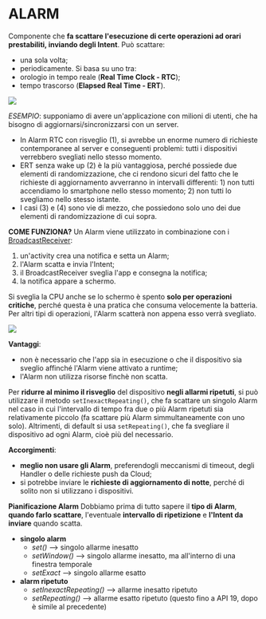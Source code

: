 # ALARM

Componente che **fa scattare l'esecuzione di certe operazioni ad orari prestabiliti, inviando degli Intent**. Può scattare:
- una sola volta;
- periodicamente.
Si basa su uno tra:
- orologio in tempo reale (**Real Time Clock - RTC**);
- tempo trascorso (**Elapsed Real Time - ERT**).

![](Screenshot%202024-06-10%20143244.png)

*ESEMPIO*: supponiamo di avere un'applicazione con milioni di utenti, che ha bisogno di aggiornarsi/sincronizzarsi con un server.
- In Alarm RTC con risveglio (1), si avrebbe un enorme numero di richieste contemporanee al server e conseguenti problemi: tutti i dispositivi verrebbero svegliati nello stesso momento.
- ERT senza wake up (2) è la più vantaggiosa, perché possiede due elementi di randomizzazione, che ci rendono sicuri del fatto che le richieste di aggiornamento avverranno in intervalli differenti:
	  1) non tutti accendiamo lo smartphone nello stesso momento;
	  2) non tutti lo svegliamo nello stesso istante.
- I casi (3) e (4) sono vie di mezzo, che possiedono solo uno dei due elementi di randomizzazione di cui sopra.

**COME FUNZIONA?**
Un Alarm viene utilizzato in combinazione con i [BroadcastReceiver](broadcast.md):
1) un'activity crea una notifica e setta un Alarm;
2) l'Alarm scatta e invia l'Intent;
3) il BroadcastReceiver sveglia l'app e consegna la notifica;
4) la notifica appare a schermo.

Si sveglia la CPU anche se lo schermo è spento **solo per operazioni critiche**, perché questa è una pratica che consuma velocemente la batteria. Per altri tipi di operazioni, l'Alarm scatterà non appena esso verrà svegliato.

![](Pasted%20image%2020240610141301.png)

**Vantaggi**:
- non è necessario che l'app sia in esecuzione o che il dispositivo sia sveglio affinché l'Alarm viene attivato a runtime;
- l'Alarm non utilizza risorse finchè non scatta.

Per **ridurre al minimo il risveglio** del dispositivo **negli allarmi ripetuti**, si può utilizzare il metodo `setInexactRepeating()`, che fa scattare un singolo Alarm nel caso in cui l'intervallo di tempo fra due o più Alarm ripetuti sia relativamente piccolo (fa scattare più Alarm simmultaneamente con uno solo). Altrimenti, di default si usa `setRepeating()`, che fa svegliare il dispositivo ad ogni Alarm, cioè più del necessario.

**Accorgimenti**:
- **meglio non usare gli Alarm**, preferendogli meccanismi di timeout, degli Handler o delle richieste push da Cloud;
- si potrebbe inviare le **richieste di aggiornamento di notte**, perché di solito non si utilizzano i dispositivi.

**Pianificazione Alarm**
Dobbiamo prima di tutto sapere il **tipo di Alarm**, **quando farlo scattare**, l'eventuale **intervallo di ripetizione** e **l'Intent da inviare** quando scatta.

- **singolo alarm**
	- *set()* --> singolo allarme inesatto
	- *setWindow()* --> singolo allarme inesatto, ma all'interno di una finestra temporale
	- *setExact* --> singolo allarme esatto
- **alarm ripetuto**
	- *setInexactRepeating()* --> allarme inesatto ripetuto
	- *setRepeating()* --> allarme esatto ripetuto (questo fino a API 19, dopo è simile al precedente)
